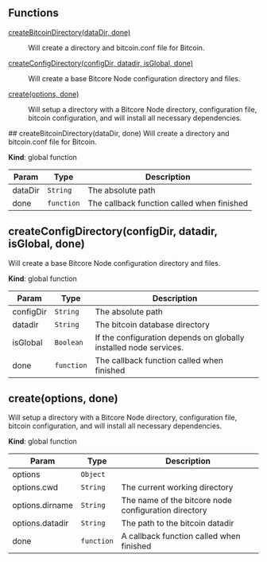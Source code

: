 ## Functions
<dl>
<dt><a href="#createBitcoinDirectory">createBitcoinDirectory(dataDir, done)</a></dt>
<dd><p>Will create a directory and bitcoin.conf file for Bitcoin.</p>
</dd>
<dt><a href="#createConfigDirectory">createConfigDirectory(configDir, datadir, isGlobal, done)</a></dt>
<dd><p>Will create a base Bitcore Node configuration directory and files.</p>
</dd>
<dt><a href="#create">create(options, done)</a></dt>
<dd><p>Will setup a directory with a Bitcore Node directory, configuration file,
bitcoin configuration, and will install all necessary dependencies.</p>
</dd>
</dl>
<a name="createBitcoinDirectory"></a>
## createBitcoinDirectory(dataDir, done)
Will create a directory and bitcoin.conf file for Bitcoin.

**Kind**: global function  

| Param | Type | Description |
| --- | --- | --- |
| dataDir | <code>String</code> | The absolute path |
| done | <code>function</code> | The callback function called when finished |

<a name="createConfigDirectory"></a>
## createConfigDirectory(configDir, datadir, isGlobal, done)
Will create a base Bitcore Node configuration directory and files.

**Kind**: global function  

| Param | Type | Description |
| --- | --- | --- |
| configDir | <code>String</code> | The absolute path |
| datadir | <code>String</code> | The bitcoin database directory |
| isGlobal | <code>Boolean</code> | If the configuration depends on globally installed node services. |
| done | <code>function</code> | The callback function called when finished |

<a name="create"></a>
## create(options, done)
Will setup a directory with a Bitcore Node directory, configuration file,
bitcoin configuration, and will install all necessary dependencies.

**Kind**: global function  

| Param | Type | Description |
| --- | --- | --- |
| options | <code>Object</code> |  |
| options.cwd | <code>String</code> | The current working directory |
| options.dirname | <code>String</code> | The name of the bitcore node configuration directory |
| options.datadir | <code>String</code> | The path to the bitcoin datadir |
| done | <code>function</code> | A callback function called when finished |

